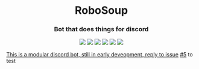 <p align="center">
 <h1 align="center">RoboSoup</h1>
 <h3 align="center">Bot that does things for discord</h3>
</p>
  <p align="center">
    <img src="https://img.shields.io/github/repo-size/SoupDevHub/RoboSoup?style=for-the-badge"/>
    <img src="https://img.shields.io/github/languages/top/SoupDevHub/RoboSoup?style=for-the-badge"/>
    <img src="https://img.shields.io/github/downloads/SoupDevHub/RoboSoup/total?style=for-the-badge"/>
    <img src="https://img.shields.io/github/workflow/status/SoupDevHub/RoboSoup/Cargo%20build,%20testing%20and%20linting?style=for-the-badge"/>
    <img src="https://img.shields.io/github/commit-activity/m/SoupDevHub/RoboSoup?style=for-the-badge"/>
    <img src="https://img.shields.io/github/package-json/v/SoupDevHub/RoboSoup?style=for-the-badge"/>
  </p>

[This is a modular discord bot, still in early deveopment, reply to issue](https://www.grammarly.com/) [#5](https://github.com/SoupDevHub/RoboSoup/issues/5) to test

